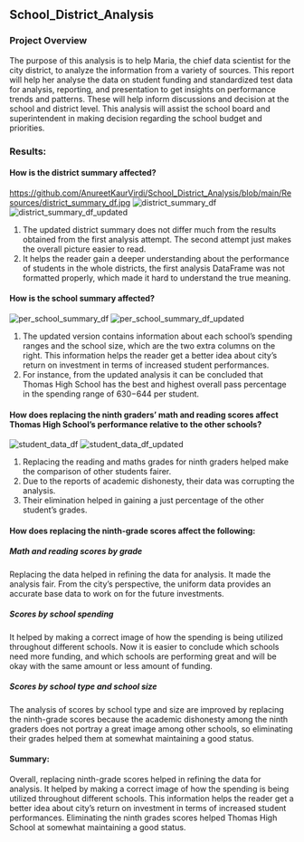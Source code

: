 ## School_District_Analysis

### Project Overview

The purpose of this analysis is to help Maria, the chief data scientist for the city district, to analyze the information from a variety of sources. This report will help her analyse the data on student funding and standardized test data for analysis, reporting, and presentation to get insights on performance trends and patterns. These will help inform discussions and decision at the school and district level. This analysis will assist the school board and superintendent in making decision regarding the school budget and priorities. 

### Results:

#### How is the district summary affected?

https://github.com/AnureetKaurVirdi/School_District_Analysis/blob/main/Resources/district_summary_df.jpg
![district_summary_df](/assets/Resources/district_summary_df.jpg)
![district_summary_df_updated](/assets/Resources/district_summary_df_updated.jpg)

1.	The updated district summary does not differ much from the results obtained from the first analysis attempt. The second attempt just makes the overall picture easier to read. 
2.	It helps the reader gain a deeper understanding about the performance of students in the whole districts, the first analysis DataFrame was not formatted properly, which made it hard to understand the true meaning. 

#### How is the school summary affected? 

![per_school_summary_df](/assets/Resources/per_school_summary_df.jpg)
![per_school_summary_df_updated](/assets/Resources/per_school_summary_df_updated.jpg)

1.	The updated version contains information about each school’s spending ranges and the school size, which are the two extra columns on the right. This information helps the reader get a better idea about city’s return on investment in terms of increased student performances. 
2.	For instance, from the updated analysis it can be concluded that Thomas High School has the best and highest overall pass percentage in the spending range of $630-$644 per student. 

#### How does replacing the ninth graders’ math and reading scores affect Thomas High School’s performance relative to the other schools?

![student_data_df](/assets/Resources/student_data_df.jpg)
![student_data_df_updated](/assets/Resources/student_data_df_updated.jpg)

1.	Replacing the reading and maths grades for ninth graders helped make the comparison of other students fairer. 
2.	Due to the reports of academic dishonesty, their data was corrupting the analysis. 
3.	Their elimination helped in gaining a just percentage of the other student’s grades. 

#### How does replacing the ninth-grade scores affect the following:
##### Math and reading scores by grade
Replacing the data helped in refining the data for analysis. It made the analysis fair. From the city’s perspective, the uniform data provides an accurate base data to work on for the future investments. 

##### Scores by school spending
It helped by making a correct image of how the spending is being utilized throughout different schools. Now it is easier to conclude which schools need more funding, and which schools are performing great and will be okay with the same amount or less amount of funding.

##### Scores by school type and school size
The analysis of scores by school type and size are improved by replacing the ninth-grade scores because the academic dishonesty among the ninth graders does not portray a great image among other schools, so eliminating their grades helped them at somewhat maintaining a good status.  

#### Summary: 

Overall, replacing ninth-grade scores helped in refining the data for analysis. It helped by making a correct image of how the spending is being utilized throughout different schools. This information helps the reader get a better idea about city’s return on investment in terms of increased student performances. Eliminating the ninth grades scores helped Thomas High School at somewhat maintaining a good status.  

